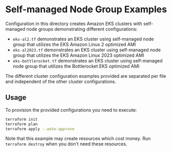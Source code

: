 # Self-managed Node Group Examples

Configuration in this directory creates Amazon EKS clusters with self-managed node groups demonstrating different configurations:

- `eks-al2.tf` demonstrates an EKS cluster using self-managed node group that utilizes the EKS Amazon Linux 2 optimized AMI
- `eks-al2023.tf` demonstrates an EKS cluster using self-managed node group that utilizes the EKS Amazon Linux 2023 optimized AMI
- `eks-bottlerocket.tf` demonstrates an EKS cluster using self-managed node group that utilizes the Bottlerocket EKS optimized AMI

The different cluster configuration examples provided are separated per file and independent of the other cluster configurations.

## Usage

To provision the provided configurations you need to execute:

```bash
terraform init
terraform plan
terraform apply --auto-approve
```

Note that this example may create resources which cost money. Run `terraform destroy` when you don't need these resources.
